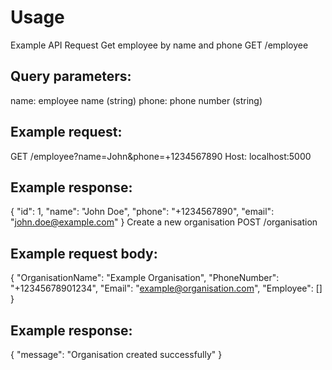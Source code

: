 # Usage

Example API Request
Get employee by name and phone
GET /employee

## Query parameters:

name: employee name (string)
phone: phone number (string)
## Example request:


GET /employee?name=John&phone=+1234567890
Host: localhost:5000
## Example response:


{
    "id": 1,
    "name": "John Doe",
    "phone": "+1234567890",
    "email": "john.doe@example.com"
}
Create a new organisation
POST /organisation

## Example request body:


{
    "OrganisationName": "Example Organisation",
    "PhoneNumber": "+12345678901234",
    "Email": "example@organisation.com",
    "Employee": []
}
## Example response:


{
    "message": "Organisation created successfully"
}
